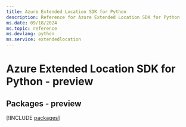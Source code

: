 ```yaml
---
title: Azure Extended Location SDK for Python
description: Reference for Azure Extended Location SDK for Python
ms.date: 09/18/2024
ms.topic: reference
ms.devlang: python
ms.service: extendedlocation
---
```

# Azure Extended Location SDK for Python - preview
## Packages - preview
[!INCLUDE [packages](extended-location-index.md)]